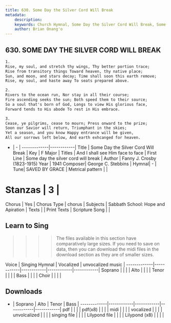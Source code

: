 ```yaml
---
title: 630. Some Day the Silver Cord Will Break
metadata:
    description: 
    keywords: Church Hymnal, Some Day the Silver Cord Will Break, Some day the silver cord will break, And I shall see Him face to face
    author: Brian Onang'o
---
```



## 630. SOME DAY THE SILVER CORD WILL BREAK

```txt
1.
Rise, my soul, and stretch thy wings, Thy better portion trace;
Rise from transitory things Toward heaven, thy native place;
Sun, and moon, and stars decay; Time shall soon this earth remove;
Rise, my soul, and haste away To seats prepared above.

2.
Rivers to the ocean run, Nor stay in all their course;
Fire ascending seeks the sun; Both speed them to their source;
So a soul that's born of God, Longs to view His glorious face,
Forward tends to His abode To rest in His embrace.

3.
Cease, ye pilgrims, cease to mourn; Press onward to the prize;
Soon our Savior will return, Triumphant in the skies;
Yet a season, and you know Happy entrance will be given,
All our sorrows left below, And earth exhcanged for heaven.
```

- |   -  |
-------------|------------|
Title | Some Day the Silver Cord Will Break |
Key | F Major |
Titles | And I shall see Him face to face |
First Line | Some day the silver cord will break |
Author | Fanny J. Crosby (1823-1915)
Year | 1941
Composer| George C. Stebbins |
Hymnal|  - |
Tune| SAVED BY GRACE |
Metrical pattern | |
# Stanzas | 3 |
Chorus | Yes |
Chorus Type | chorus |
Subjects | Sabbath School: Hope and Apiration |
Texts |  |
Print Texts | 
Scripture Song |  |
  
## Learn to Sing

>>>> The files available in this section have comparatively large sizes. If you need to save on data, then you can download the midi files in the download section as they are of smaller sizes.

Voice |  Singing Hymnal | Vocalized | unvocalized music |
-------------|------------|------------|------------|------------|
Soprano | | | |
Alto | | | |
Tenor | | | |
Bass | | | |
Choir | | | |

## Downloads

- |  Soprano | Alto | Tenor | Bass |
-------------|------------|------------|------------|------------|
pdf | | | |
pdf(x8) | | | |
midi | | | |
vocalized | | | |
unvolcalized | | | |
singing file | | | |
Lilypond file | | | |
Lilypond (x8) | | | |
  